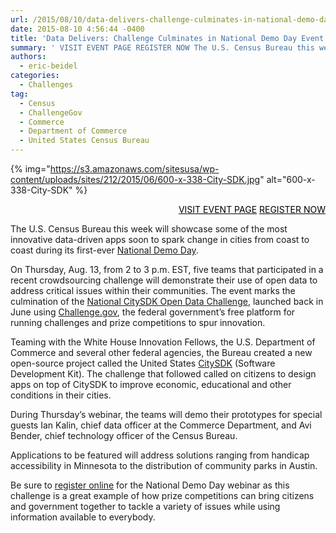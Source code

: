 ```yaml
---
url: /2015/08/10/data-delivers-challenge-culminates-in-national-demo-day-event-slated-for-thursday/
date: 2015-08-10 4:56:44 -0400
title: 'Data Delivers: Challenge Culminates in National Demo Day Event Slated for Thursday'
summary: ' VISIT EVENT PAGE REGISTER NOW The U.S. Census Bureau this week will showcase some of the most innovative data-driven apps soon to spark change in cities from coast to coast during its first-ever National Demo Day. On Thursday, Aug. 13, from 2 to 3 p.m. EST, five teams that participated in'
authors:
  - eric-beidel
categories:
  - Challenges
tag:
  - Census
  - ChallengeGov
  - Commerce
  - Department of Commerce
  - United States Census Bureau
---
```


{% img="https://s3.amazonaws.com/sitesusa/wp-content/uploads/sites/212/2015/06/600-x-338-City-SDK.jpg" alt="600-x-338-City-SDK" %}

<p style="text-align: right">
  <a class="button" style="color: #000000" href="https://www.WHATEVER/event/u-s-census-bureau-celebrates-open-data-challenge-winners-via-national-demo-day?utm_source=digitalgov&utm_medium=DGwebsite&utm_campaign=dguevents">VISIT EVENT PAGE</a> <a class="button" style="color: #000000" href="https://attendee.gotowebinar.com/register/6671101352261489921">REGISTER NOW</a>
</p>

The U.S. Census Bureau this week will showcase some of the most innovative data-driven apps soon to spark change in cities from coast to coast during its first-ever [National Demo Day](https://www.WHATEVER/event/u-s-census-bureau-celebrates-open-data-challenge-winners-via-national-demo-day/).

On Thursday, Aug. 13, from 2 to 3 p.m. EST, five teams that participated in a recent crowdsourcing challenge will demonstrate their use of open data to address critical issues within their communities. The event marks the culmination of the [National CitySDK Open Data Challenge](https://www.challenge.gov/challenge/city-software-development-kit-sdk-data-solutions-challenge/), launched back in June using [Challenge.gov](https://www.challenge.gov/list/), the federal government&#8217;s free platform for running challenges and prize competitions to spur innovation.

Teaming with the White House Innovation Fellows, the U.S. Department of Commerce and several other federal agencies, the Bureau created a new open-source project called the United States [CitySDK](http://uscensusbureau.github.io/citysdk/) (Software Development Kit). The challenge that followed called on citizens to design apps on top of CitySDK to improve economic, educational and other conditions in their cities.

During Thursday’s webinar, the teams will demo their prototypes for special guests Ian Kalin, chief data officer at the Commerce Department, and Avi Bender, chief technology officer of the Census Bureau.

Applications to be featured will address solutions ranging from handicap accessibility in Minnesota to the distribution of community parks in Austin.

Be sure to [register online](https://www.WHATEVER/event/u-s-census-bureau-celebrates-open-data-challenge-winners-via-national-demo-day/) for the National Demo Day webinar as this challenge is a great example of how prize competitions can bring citizens and government together to tackle a variety of issues while using information available to everybody.